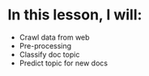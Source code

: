 # In this lesson, I will:
- Crawl data from web
- Pre-processing 
- Classify doc topic
- Predict topic for new docs
